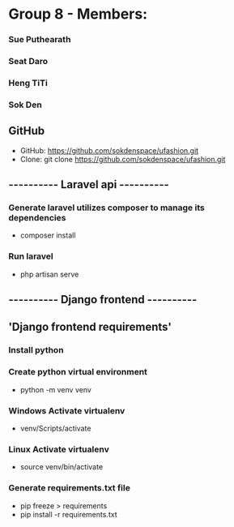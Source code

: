 # Group 8 - Members:
### Sue Puthearath
### Seat Daro
### Heng TiTi
### Sok Den

## GitHub
- GitHub: https://github.com/sokdenspace/ufashion.git
- Clone: git clone https://github.com/sokdenspace/ufashion.git

## ---------- Laravel api ----------
### Generate laravel utilizes composer to manage its dependencies
- composer install
### Run laravel
- php artisan serve

## ---------- Django frontend ----------
## 'Django frontend requirements'
### Install python

### Create python virtual environment
- python -m venv venv

### Windows Activate virtualenv
- venv/Scripts/activate

### Linux Activate virtualenv
- source venv/bin/activate

### Generate requirements.txt file
- pip freeze > requirements
- pip install -r requirements.txt
